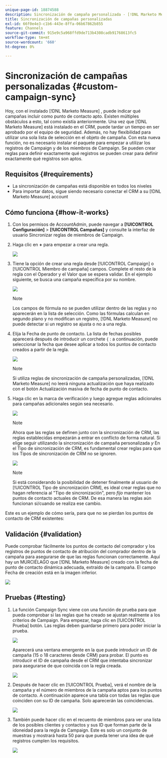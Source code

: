 ```yaml
---
unique-page-id: 18874588
description: Sincronización de campaña personalizada - [!DNL Marketo Measure]
title: Sincronización de campañas personalizadas
exl-id: 66f0e4e3-c1b6-443e-8ffa-06b67862b855
feature: Channels
source-git-commit: 915e9c5a968ffd9de713b4308cadb91768613fc5
workflow-type: tm+mt
source-wordcount: '660'
ht-degree: 0%

---
```


# Sincronización de campañas personalizadas {#custom-campaign-sync}

Hoy, con el instalado [!DNL Marketo Measure] , puede indicar qué campañas incluir como punto de contacto apto. Existen múltiples obstáculos a esto, tal como existía anteriormente. Una vez que [!DNL Marketo Measure] está instalado en el CRM, puede tardar un tiempo en ser aprobado por el equipo de seguridad. Además, no hay flexibilidad para utilizar una sola lista de selección en el objeto de campaña. Con esta nueva función, no es necesario instalar el paquete para empezar a utilizar los registros de Campaign y de los miembros de Campaign. Se pueden crear reglas para definir exactamente qué registros se pueden crear para definir exactamente qué registros son aptos.

## Requisitos {#requirements}

* La sincronización de campañas está disponible en todos los niveles
* Para importar datos, sigue siendo necesario conectar el CRM a su [!DNL Marketo Measure] account

## Cómo funciona {#how-it-works}

1. Con los permisos de AccountAdmin, puede navegar a **[!UICONTROL Configuración]** > **[!UICONTROL Campañas]** y consulte la interfaz de usuario Sincronizar reglas de miembros de Campaign.
1. Haga clic en **+** para empezar a crear una regla.

   ![](assets/1-1.png)

1. Tiene la opción de crear una regla desde [!UICONTROL Campaign] o [!UICONTROL Miembro de campaña] campos. Complete el resto de la regla con el Operador y el Valor que se espera validar. En el ejemplo siguiente, se busca una campaña específica por su nombre.

   ![](assets/2-1.png)

   >[!NOTE]
   >
   >Los campos de fórmula no se pueden utilizar dentro de las reglas y no aparecerán en la lista de selección. Como las fórmulas calculan en segundo plano y no modifican un registro, [!DNL Marketo Measure] no puede detectar si un registro se ajusta o no a una regla.

1. Elija la Fecha de punto de contacto. La lista de fechas posibles aparecerá después de introducir un corchete `{` : a continuación, puede seleccionar la fecha que desee aplicar a todos los puntos de contacto creados a partir de la regla.

   ![](assets/3-1.png)

   >[!NOTE]
   >
   >Si utiliza reglas de sincronización de campaña personalizadas, [!DNL Marketo Measure] no leerá ninguna actualización que haya realizado con el botón Actualización masiva de fecha de punto de contacto.

1. Haga clic en la marca de verificación y luego agregue reglas adicionales para campañas adicionales según sea necesario.

   ![](assets/4-1.png)

   >[!NOTE]
   >
   >Ahora que las reglas se definen junto con la sincronización de CRM, las reglas establecidas empezarán a entrar en conflicto de forma natural. Si elige seguir utilizando la sincronización de campaña personalizada _y_ En el Tipo de sincronización de CRM, es fundamental crear reglas para que los Tipos de sincronización de CRM no se ignoren.

   ![](assets/5-1.png)

   >[!NOTE]
   >
   >Si está considerando la posibilidad de detener finalmente al usuario de [!UICONTROL Tipo de sincronización CRM], es ideal crear reglas que no hagan referencia al &quot;Tipo de sincronización&quot;, pero _fijo_ mantener los puntos de contacto actuales de CRM. De esa manera las reglas aún funcionan si/cuando se realiza ese cambio.

Este es un ejemplo de cómo sería, para que no se pierdan los puntos de contacto de CRM existentes:

## Validación {#validation}

Puede comprobar fácilmente los puntos de contacto del comprador y los registros de puntos de contacto de atribución del comprador dentro de la campaña para asegurarse de que las reglas funcionan correctamente. Aquí hay un MURCIÉLAGO que [!DNL Marketo Measure] creado con la fecha de punto de contacto dinámica adecuada, extraído de la campaña. El campo Fecha de creación está en la imagen inferior.

![](assets/6-1.png)

## Pruebas {#testing}

1. La función Campaign Sync viene con una función de prueba para que pueda comprobar si las reglas que ha creado se ajustan realmente a los criterios de Campaign. Para empezar, haga clic en [!UICONTROL Prueba] botón. Las reglas deben guardarse primero para poder iniciar la prueba.

   ![](assets/7-1.png)

   Aparecerá una ventana emergente en la que puede introducir un ID de campaña (15 o 18 caracteres desde CRM) para probar. El punto es introducir el ID de campaña desde el CRM que intentaba sincronizar para asegurarse de que coincida con la regla creada.

   ![](assets/8-1.png)

1. Después de hacer clic en [!UICONTROL Prueba], verá el nombre de la campaña y el número de miembros de la campaña aptos para los puntos de contacto. A continuación aparece una tabla con todas las reglas que coinciden con su ID de campaña. Solo aparecerán las coincidencias.

   ![](assets/9.png)

1. También puede hacer clic en el recuento de miembros para ver una lista de los posibles clientes y contactos y sus ID que forman parte de la idoneidad para la regla de Campaign. Este es solo un conjunto de muestras y mostrará hasta 50 para que pueda tener una idea de qué registros cumplen los requisitos.

   ![](assets/10.png)
